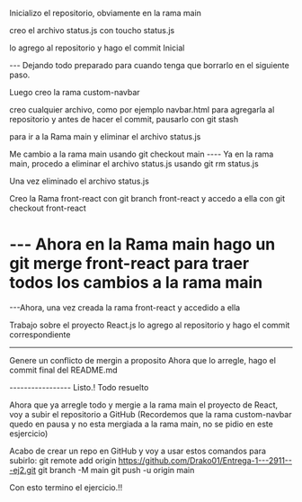 Inicializo el repositorio, obviamente en la rama main

creo el archivo status.js con toucho status.js

lo agrego al repositorio y hago el commit Inicial

--- Dejando todo preparado para cuando tenga que borrarlo en el siguiente paso.

Luego creo la rama custom-navbar

creo cualquier archivo, como por ejemplo navbar.html para agregarla al repositorio 
y antes de hacer el commit, pausarlo con git stash

para ir a la Rama main y eliminar el archivo status.js


Me cambio a la rama main usando git checkout main
---- Ya en la rama main, procedo a eliminar el archivo status.js usando git rm status.js


Una vez eliminado el archivo status.js

Creo la Rama front-react con git branch front-react y accedo a ella con
git checkout front-react


--- Ahora en la Rama main hago un git merge front-react
para traer todos los cambios a la rama main
=======

---Ahora, una vez creada la rama front-react y accedido a ella

Trabajo sobre el proyecto React.js
lo agrego al repositorio y hago el commit correspondiente

-----------------------

Genere un conflicto de mergin a proposito
Ahora que lo arregle, hago el commit final del README.md

----------------- Listo.! Todo resuelto

Ahora que ya arregle todo y mergie a la rama main el proyecto de React, voy a 
subir el repositorio a GitHub
(Recordemos que la rama custom-navbar quedo en pausa y no esta mergiada a la rama main, 
no se pidio en este esjercicio)

Acabo de crear un repo en GitHub y voy a usar estos comandos para subirlo:
	git remote add origin https://github.com/Drako01/Entrega-1---2911---ej2.git
	git branch -M main
	git push -u origin main

Con esto termino el ejercicio.!!

  